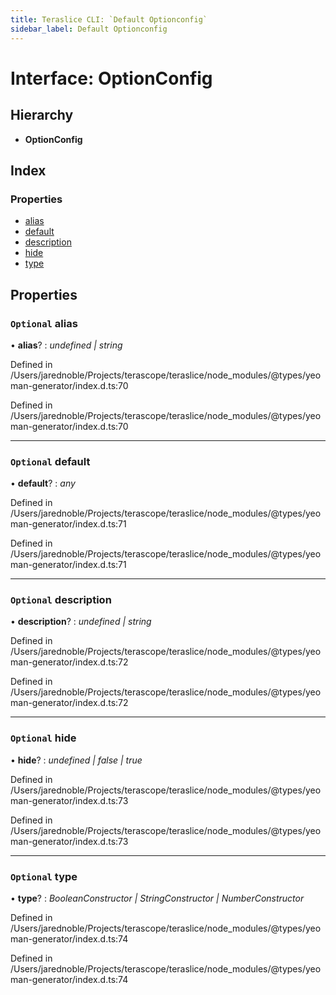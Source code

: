 ```yaml
---
title: Teraslice CLI: `Default Optionconfig`
sidebar_label: Default Optionconfig
---
```


# Interface: OptionConfig

## Hierarchy

* **OptionConfig**

## Index

### Properties

* [alias](default.optionconfig.md#optional-alias)
* [default](default.optionconfig.md#optional-default)
* [description](default.optionconfig.md#optional-description)
* [hide](default.optionconfig.md#optional-hide)
* [type](default.optionconfig.md#optional-type)

## Properties

### `Optional` alias

• **alias**? : *undefined | string*

Defined in /Users/jarednoble/Projects/terascope/teraslice/node_modules/@types/yeoman-generator/index.d.ts:70

Defined in /Users/jarednoble/Projects/terascope/teraslice/node_modules/@types/yeoman-generator/index.d.ts:70

___

### `Optional` default

• **default**? : *any*

Defined in /Users/jarednoble/Projects/terascope/teraslice/node_modules/@types/yeoman-generator/index.d.ts:71

Defined in /Users/jarednoble/Projects/terascope/teraslice/node_modules/@types/yeoman-generator/index.d.ts:71

___

### `Optional` description

• **description**? : *undefined | string*

Defined in /Users/jarednoble/Projects/terascope/teraslice/node_modules/@types/yeoman-generator/index.d.ts:72

Defined in /Users/jarednoble/Projects/terascope/teraslice/node_modules/@types/yeoman-generator/index.d.ts:72

___

### `Optional` hide

• **hide**? : *undefined | false | true*

Defined in /Users/jarednoble/Projects/terascope/teraslice/node_modules/@types/yeoman-generator/index.d.ts:73

Defined in /Users/jarednoble/Projects/terascope/teraslice/node_modules/@types/yeoman-generator/index.d.ts:73

___

### `Optional` type

• **type**? : *BooleanConstructor | StringConstructor | NumberConstructor*

Defined in /Users/jarednoble/Projects/terascope/teraslice/node_modules/@types/yeoman-generator/index.d.ts:74

Defined in /Users/jarednoble/Projects/terascope/teraslice/node_modules/@types/yeoman-generator/index.d.ts:74
